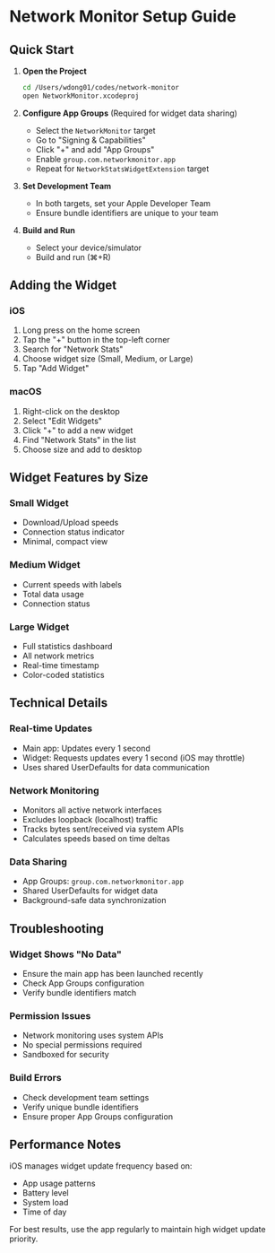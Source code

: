 # Network Monitor Setup Guide

## Quick Start

1. **Open the Project**
   ```bash
   cd /Users/wdong01/codes/network-monitor
   open NetworkMonitor.xcodeproj
   ```

2. **Configure App Groups** (Required for widget data sharing)
   - Select the `NetworkMonitor` target
   - Go to "Signing & Capabilities"
   - Click "+" and add "App Groups"
   - Enable `group.com.networkmonitor.app`
   - Repeat for `NetworkStatsWidgetExtension` target

3. **Set Development Team**
   - In both targets, set your Apple Developer Team
   - Ensure bundle identifiers are unique to your team

4. **Build and Run**
   - Select your device/simulator
   - Build and run (⌘+R)

## Adding the Widget

### iOS
1. Long press on the home screen
2. Tap the "+" button in the top-left corner
3. Search for "Network Stats"
4. Choose widget size (Small, Medium, or Large)
5. Tap "Add Widget"

### macOS
1. Right-click on the desktop
2. Select "Edit Widgets"
3. Click "+" to add a new widget
4. Find "Network Stats" in the list
5. Choose size and add to desktop

## Widget Features by Size

### Small Widget
- Download/Upload speeds
- Connection status indicator
- Minimal, compact view

### Medium Widget  
- Current speeds with labels
- Total data usage
- Connection status

### Large Widget
- Full statistics dashboard
- All network metrics
- Real-time timestamp
- Color-coded statistics

## Technical Details

### Real-time Updates
- Main app: Updates every 1 second
- Widget: Requests updates every 1 second (iOS may throttle)
- Uses shared UserDefaults for data communication

### Network Monitoring
- Monitors all active network interfaces
- Excludes loopback (localhost) traffic
- Tracks bytes sent/received via system APIs
- Calculates speeds based on time deltas

### Data Sharing
- App Groups: `group.com.networkmonitor.app`
- Shared UserDefaults for widget data
- Background-safe data synchronization

## Troubleshooting

### Widget Shows "No Data"
- Ensure the main app has been launched recently
- Check App Groups configuration
- Verify bundle identifiers match

### Permission Issues
- Network monitoring uses system APIs
- No special permissions required
- Sandboxed for security

### Build Errors
- Check development team settings
- Verify unique bundle identifiers
- Ensure proper App Groups configuration

## Performance Notes

iOS manages widget update frequency based on:
- App usage patterns
- Battery level
- System load
- Time of day

For best results, use the app regularly to maintain high widget update priority.